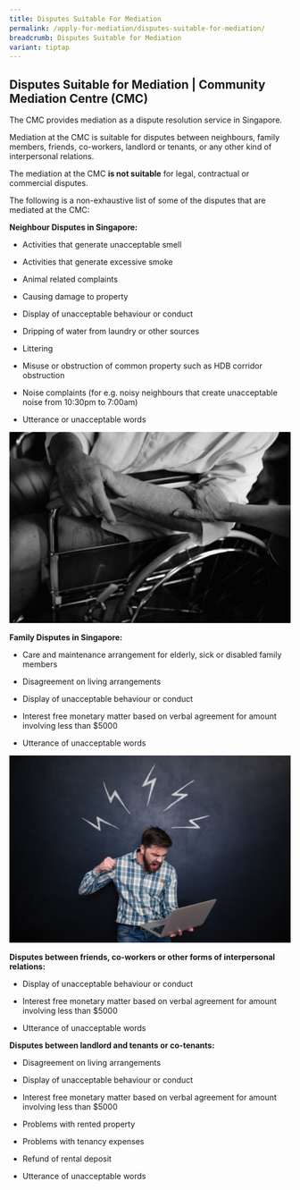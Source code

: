 ```yaml
---
title: Disputes Suitable For Mediation
permalink: /apply-for-mediation/disputes-suitable-for-mediation/
breadcrumb: Disputes Suitable for Mediation
variant: tiptap
---
```

<h2>Disputes Suitable for Mediation | Community Mediation Centre (CMC)</h2><p>The CMC provides mediation as a dispute resolution service in Singapore.</p><p>Mediation at the CMC is suitable for disputes between neighbours, family members, friends, co-workers, landlord or tenants, or any other kind of interpersonal relations.</p><p>The mediation at the CMC <strong>is not suitable</strong> for legal, contractual or commercial disputes.</p><p>The following is a non-exhaustive list of some of the disputes that are mediated at the CMC:</p><p><strong>Neighbour Disputes in Singapore:</strong></p><ul data-tight="true" class="tight"><li><p>Activities that generate unacceptable smell</p></li><li><p>Activities that generate excessive smoke</p></li><li><p>Animal related complaints</p></li><li><p>Causing damage to property</p></li><li><p>Display of unacceptable behaviour or conduct</p></li><li><p>Dripping of water from laundry or other sources</p></li><li><p>Littering</p></li><li><p>Misuse or obstruction of common property such as HDB corridor obstruction</p></li><li><p>Noise complaints (for e.g. noisy neighbours that create unacceptable noise from 10:30pm to 7:00am)</p></li><li><p>Utterance or unacceptable words</p></li></ul><div class="isomer-image-wrapper"><img style="width: 600px" height="auto" width="100%" title="Disputes Suitable for Mediation 2" alt="Disputes Suitable for Mediation 2" src="/images/1525058260813.png"></div><p><strong>Family Disputes in Singapore:</strong></p><ul data-tight="true" class="tight"><li><p>Care and maintenance arrangement for elderly, sick or disabled family members</p></li><li><p>Disagreement on living arrangements</p></li><li><p>Display of unacceptable behaviour or conduct</p></li><li><p>Interest free monetary matter based on verbal agreement for amount involving less than $5000</p></li><li><p>Utterance of unacceptable words</p></li></ul><div class="isomer-image-wrapper"><img style="width: 600px" height="auto" width="100%" title="Disputes Suitable for Mediation 3" alt="Disputes Suitable for Mediation 3" src="/images/1503990086253.jpg"></div><p><strong>Disputes between friends, co-workers or other forms of interpersonal relations:</strong></p><ul data-tight="true" class="tight"><li><p>Display of unacceptable behaviour or conduct</p></li><li><p>Interest free monetary matter based on verbal agreement for amount involving less than $5000</p></li><li><p>Utterance of unacceptable words</p></li></ul><p><strong>Disputes between landlord and tenants or co-tenants:</strong></p><ul data-tight="true" class="tight"><li><p>Disagreement on living arrangements</p></li><li><p>Display of unacceptable behaviour or conduct</p></li><li><p>Interest free monetary matter based on verbal agreement for amount involving less than $5000</p></li><li><p>Problems with rented property</p></li><li><p>Problems with tenancy expenses</p></li><li><p>Refund of rental deposit</p></li><li><p>Utterance of unacceptable words</p></li></ul><p></p>